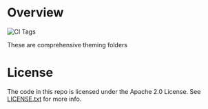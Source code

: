Overview
========
![CI Tags](https://travis-ci.org/Microsoft/edx-theme.svg?branch=master)

These are comprehensive theming folders

License
=======

The code in this repo is licensed under the Apache 2.0 License.
See [LICENSE.txt](LICENSE.txt) for more info.